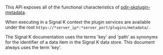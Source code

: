 This API exposes all of the functional characteristics of
[pdjr-skplugin-metadata](https://github.com/pdjr-signalk/pdjr-skplugin-metadata).
      
When executing in a Signal K context the plugin services are available
under the root
```https://*server_ip*:*server_port/plugins/metadata/```.

The Signal K documentation uses the terms 'key' and 'path' as synonyms
for the identifier of a data item in the Signal K data store.
This document always uses the term 'key'.